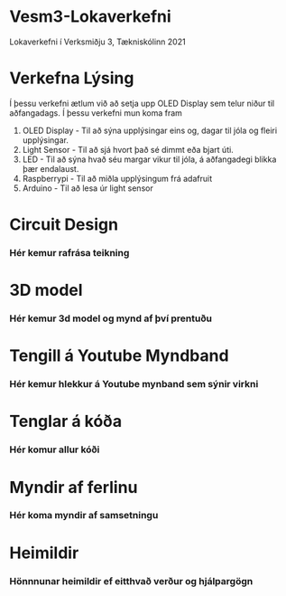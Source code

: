 # Vesm3-Lokaverkefni
Lokaverkefni í Verksmiðju 3, Tækniskólinn 2021

# Verkefna Lýsing
Í þessu verkefni ætlum við að setja upp OLED Display sem telur niður til aðfangadags.
Í þessu verkefni mun koma fram

1. OLED Display - Til að sýna upplýsingar eins og, dagar til jóla og fleiri upplýsingar.
2. Light Sensor - Til að sjá hvort það sé dimmt eða bjart úti.
3. LED - Til að sýna hvað séu margar vikur til jóla, á aðfangadegi blikka þær endalaust.
4. Raspberrypi - Til að miðla upplýsingum frá adafruit
5. Arduino - Til að lesa úr light sensor

# Circuit Design

### Hér kemur rafrása teikning

# 3D model

### Hér kemur 3d model og mynd af því prentuðu

# Tengill á Youtube Myndband

### Hér kemur hlekkur á Youtube mynband sem sýnir virkni

# Tenglar á kóða

### Hér komur allur kóði

# Myndir af ferlinu

### Hér koma myndir af samsetningu 

# Heimildir

### Hönnnunar heimildir ef eitthvað verður og hjálpargögn
